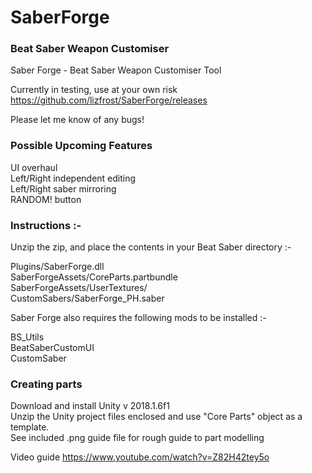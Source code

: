 # SaberForge
### Beat Saber Weapon Customiser
Saber Forge - Beat Saber Weapon Customiser Tool

Currently in testing, use at your own risk  
https://github.com/lizfrost/SaberForge/releases

Please let me know of any bugs!  

### Possible Upcoming Features

UI overhaul   
Left/Right independent editing  
Left/Right saber mirroring  
RANDOM! button  

### Instructions :-

Unzip the zip, and place the contents in your Beat Saber directory :-  

Plugins/SaberForge.dll  
SaberForgeAssets/CoreParts.partbundle  
SaberForgeAssets/UserTextures/   
CustomSabers/SaberForge_PH.saber  

Saber Forge also requires the following mods to be installed :-  

BS_Utils  
BeatSaberCustomUI  
CustomSaber  

### Creating parts

Download and install Unity v 2018.1.6f1  
Unzip the Unity project files enclosed and use "Core Parts" object as a template.  
See included .png guide file for rough guide to part modelling  

Video guide https://www.youtube.com/watch?v=Z82H42tey5o

